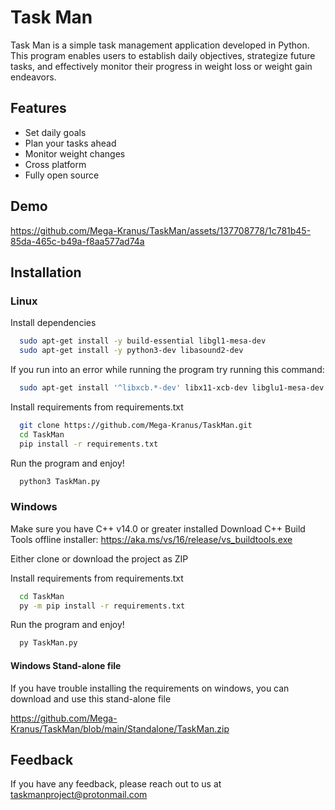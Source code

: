 
# Task Man

Task Man is a simple task management application developed in Python. This program enables users to establish daily objectives, strategize future tasks, and effectively monitor their progress in weight loss or weight gain endeavors.


## Features

- Set daily goals
- Plan your tasks ahead
- Monitor weight changes
- Cross platform
- Fully open source


## Demo

https://github.com/Mega-Kranus/TaskMan/assets/137708778/1c781b45-85da-465c-b49a-f8aa577ad74a


## Installation

### Linux

Install dependencies

```bash
  sudo apt-get install -y build-essential libgl1-mesa-dev
  sudo apt-get install -y python3-dev libasound2-dev
```
If you run into an error while running the program try running this command:

```bash
  sudo apt-get install '^libxcb.*-dev' libx11-xcb-dev libglu1-mesa-dev libxrender-dev libxi-dev libxkbcommon-dev libxkbcommon-x11-dev
```

Install requirements from requirements.txt

```bash
  git clone https://github.com/Mega-Kranus/TaskMan.git
  cd TaskMan
  pip install -r requirements.txt
```

Run the program and enjoy!

```bash
  python3 TaskMan.py
```


### Windows

Make sure you have C++ v14.0 or greater installed
Download C++ Build Tools offline installer: https://aka.ms/vs/16/release/vs_buildtools.exe

Either clone or download the project as ZIP

Install requirements from requirements.txt

```bash
  cd TaskMan
  py -m pip install -r requirements.txt
```
Run the program and enjoy!

```bash
  py TaskMan.py
```

#### Windows Stand-alone file

If you have trouble installing the requirements on windows, you can download and use this stand-alone file

https://github.com/Mega-Kranus/TaskMan/blob/main/Standalone/TaskMan.zip
    
## Feedback

If you have any feedback, please reach out to us at taskmanproject@protonmail.com

